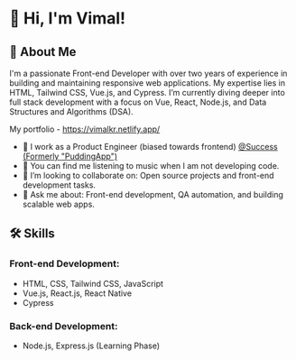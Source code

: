 # 👋 Hi, I'm Vimal!

## 🚀 About Me

I'm a passionate Front-end Developer with over two years of experience in building and maintaining responsive web applications. My expertise lies in HTML, Tailwind CSS, Vue.js, and Cypress. I’m currently diving deeper into full stack development with a focus on Vue, React, Node.js, and Data Structures and Algorithms (DSA).

My portfolio - https://vimalkr.netlify.app/

- 🔭 I work as a Product Engineer (biased towards frontend) [@Success (Formerly "PuddingApp")](https://www.success.app/)
- 🌱 You can find me listening to music when I am not developing code.
- 👯 I’m looking to collaborate on: Open source projects and front-end development tasks.
- 💬 Ask me about: Front-end development, QA automation, and building scalable web apps.

## 🛠️ Skills

### Front-end Development:
- HTML, CSS, Tailwind CSS, JavaScript
- Vue.js, React.js, React Native
- Cypress

### Back-end Development:
- Node.js, Express.js (Learning Phase)
